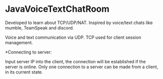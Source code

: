# JavaVoiceTextChatRoom

Developed to learn about TCP/UDP/NAT. Inspired by voice/text chats like mumble, TeamSpeak and discord.

Voice and text communication via UDP.
TCP used for client session management.

*Connecting to server:

Input server IP into the client, the connection will be established if the server is online.
Only one connection to a server can be made from a client, in its current state.

